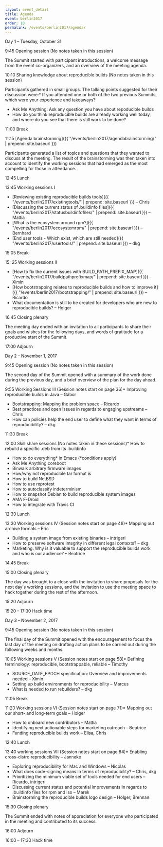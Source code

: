 ```yaml
---
layout: event_detail
title: Agenda
event: berlin2017
order: 10
permalink: /events/berlin2017/agenda/
---
```



Day 1 – Tuesday, October 31

9:45 Opening session (No notes taken in this session)

The Summit started with participant introductions, a welcome message from the event co-organizers, and an overview of the meeting agenda.

10:10 Sharing knowledge about reproducible builds (No notes taken in this session)

Participants gathered in small groups. The talking points suggested for their discussion were:* If you attended one or both of the two previous Summits, which were your experience and takeaways?
* Ask Me Anything: Ask any question you have about repoducible builds
* How do you think reproducible builds are already working well today, and where do you see that there is still work to be done?

11:00 Break

11:15 [Agenda brainstorming]({{ "/events/berlin2017/agendabrainstorming/" | prepend: site.baseurl }})

Participants generated a list of topics and questions that they wanted to discuss at the meeting. The result of the brainstorming was then taken into account to identify the working sessions that had emerged as the most compelling for those in attendance.

12:45 Lunch

13:45 Working sessions I

* [Reviewing existing reproducible builds tools]({{ "/events/berlin2017/existingtools/" | prepend: site.baseurl }}) – Chris
* [Discussing the current status of .buildinfo files]({{ "/events/berlin2017/statusbuildinfofiles/" | prepend: site.baseurl }}) – Mattia
* [What is the ecosystem around rpm?]({{ "/events/berlin2017/ecosystemrpm/" | prepend: site.baseurl }}) – Bernhard
* [End user tools - Which exist, which are still needed]({{ "/events/berlin2017/usertools/" | prepend: site.baseurl }}) – dkg

15:05 Break

15: 25 Working sessions II 

* [How to fix the current issues with BUILD_PATH_PREFIX_MAP]({{ "/events/berlin2017/buildpathprefixmap/" | prepend: site.baseurl }}) – Ximin
* [How bootstrapping relates to reproducible builds and how to improve it]({{ "/events/berlin2017/bootstrapping/" | prepend: site.baseurl }}) – Ricardo
* What documentation is still to be created for developers who are new to reproducible builds? – Holger

16.45 Closing plenary

The meeting day ended with an invitation to all participants to share their goals and wishes for the following days, and words of gratitude for a productive start of the Summit.


17:00 Adjourn

Day 2 – November 1, 2017


9:45 Opening session (No notes taken in this session)

The second day of the Summit opened with a summary of the work done during the previous day, and a brief overview of the plan for the day ahead.


9:55 Working Sessions III (Session notes start on page 36)* Improving reproducible builds in Java – Gábor
* Bootstrapping: Mapping the problem space – Ricardo
* Best practices and open issues in regards to engaging upstreams – Chris
* How can policies help the end user to define what they want in terms of reproducibility? – dkg





11:30 Break


12:00 Skill share sessions (No notes taken in these sessions)* How to rebuild a specific .deb from its .buildinfo
* How to do everything* in Emacs (<nowiki>*conditions apply</nowiki>)
* Ask Me Anything coreboot
* Binwalk arbitrary firmware images
* How/why not reproducible tar format is
* How to build NetBSD
* How to use reprotest
* How to autoclassify indeterminism
* How to snapshot Debian to build reproducible system images
* AMA F-Droid
* How to integrate with Travis CI





12:30 Lunch


13:30 Working sessions IV (Session notes start on page 49)* Mapping out archive formats – Eric
* Building a system image from existing binaries – intrigeri
* How to preserve software integrity in different legal contexts? – dkg
* Marketing: Why is it valuable to support the reproducible builds work and who is our audience? – Beatrice





14.45 Break


15:00 Closing plenary

The day was brought to a close with the invitation to share proposals for the next day's working sessions, and the invitation to use the meeting space to hack together during the rest of the afternoon.


15:20 Adjourn


15:20 – 17:30 Hack time

Day 3 – November 2, 2017


9:45 Opening session (No notes taken in this session)

The final day of the Summit opened with the encouragement to focus the last day of the meeting on drafting action plans to be carried out during the following weeks and months.


10:05 Working sessions V (Session notes start on page 58)* Defining terminology: reproducible, bootstrap<span style="background-color:transparent;">pable, reliable – Timothy</span>
* SOURCE_DATE_EPOCH specification: Overview and improvements needed – Ximin
* Setting up build environments for reproducibility – Marcus
* What is needed to run rebuilders? – dkg





11:05 Break


11:20 Working sessions VI (Session notes start on page 71)* Mapping out our short- and long-term goals – Holger
* How to onboard new contributors – Mattia
* Identifying next actionable steps for marketing outreach – Beatrice
* Funding reproducible builds work – Elisa, Chris





12:40 Lunch


13:40 working sessions VII (Session notes start on page 84)* Enabling cross-distro reproducibility – Janneke
* Exploring reproducibility for Mac and Windows – Nicolas
* What does code-signing means in terms of reproducibility? – Chris, dkg
* Prioritizing the minimum viable set of tools needed for end users – Ricardo, intrigeri
* Discussing current status and potential improvements in regards to .buildinfo files for rpm and iso – Marek
* Brainstorming the reproducible builds logo design – Holger, Brennan





15:30 Closing plenary

The Summit ended with notes of appreciation for everyone who participated in the meeting and contributed to its success.


16:00 Adjourn


16:00 – 17:30 Hack time



